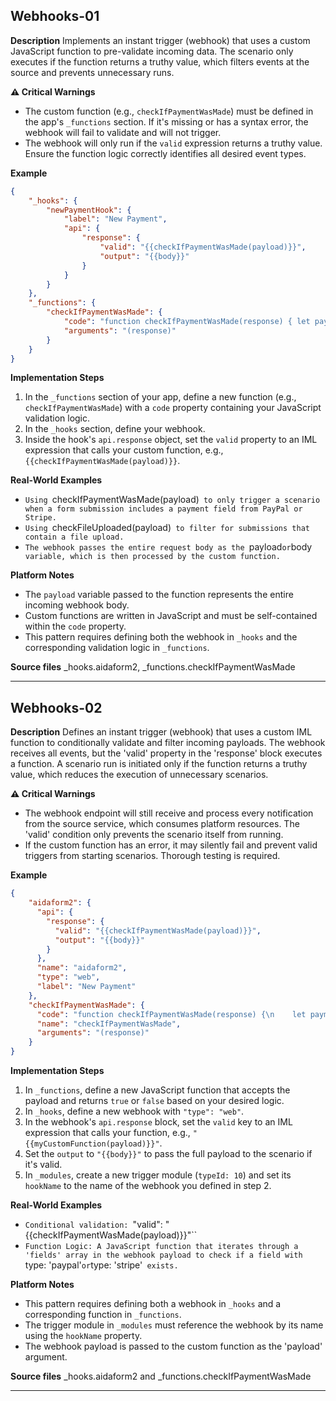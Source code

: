 ## Webhooks-01

**Description**
Implements an instant trigger (webhook) that uses a custom JavaScript function to pre-validate incoming data. The scenario only executes if the function returns a truthy value, which filters events at the source and prevents unnecessary runs.

**⚠️ Critical Warnings**
- The custom function (e.g., `checkIfPaymentWasMade`) must be defined in the app's `_functions` section. If it's missing or has a syntax error, the webhook will fail to validate and will not trigger.
- The webhook will only run if the `valid` expression returns a truthy value. Ensure the function logic correctly identifies all desired event types.

**Example**
```json
{
    "_hooks": {
        "newPaymentHook": {
            "label": "New Payment",
            "api": {
                "response": {
                    "valid": "{{checkIfPaymentWasMade(payload)}}",
                    "output": "{{body}}"
                }
            }
        }
    },
    "_functions": {
        "checkIfPaymentWasMade": {
            "code": "function checkIfPaymentWasMade(response) { let paymentFound = false; response.fields.forEach((field) => { if (field.type === \"paypal\" || field.type === \"stripe\") { paymentFound = true; } }); return paymentFound; }",
            "arguments": "(response)"
        }
    }
}
```

**Implementation Steps**
1. In the `_functions` section of your app, define a new function (e.g., `checkIfPaymentWasMade`) with a `code` property containing your JavaScript validation logic. 
2. In the `_hooks` section, define your webhook. 
3. Inside the hook's `api.response` object, set the `valid` property to an IML expression that calls your custom function, e.g., `{{checkIfPaymentWasMade(payload)}}`.

**Real-World Examples**
- `Using `checkIfPaymentWasMade(payload)` to only trigger a scenario when a form submission includes a payment field from PayPal or Stripe.`
- `Using `checkFileUploaded(payload)` to filter for submissions that contain a file upload.`
- `The webhook passes the entire request body as the `payload` or `body` variable, which is then processed by the custom function.`

**Platform Notes**
- The `payload` variable passed to the function represents the entire incoming webhook body.
- Custom functions are written in JavaScript and must be self-contained within the `code` property.
- This pattern requires defining both the webhook in `_hooks` and the corresponding validation logic in `_functions`.

**Source files**
_hooks.aidaform2, _functions.checkIfPaymentWasMade

---

## Webhooks-02

**Description**
Defines an instant trigger (webhook) that uses a custom IML function to conditionally validate and filter incoming payloads. The webhook receives all events, but the 'valid' property in the 'response' block executes a function. A scenario run is initiated only if the function returns a truthy value, which reduces the execution of unnecessary scenarios.

**⚠️ Critical Warnings**
- The webhook endpoint will still receive and process every notification from the source service, which consumes platform resources. The 'valid' condition only prevents the scenario itself from running.
- If the custom function has an error, it may silently fail and prevent valid triggers from starting scenarios. Thorough testing is required.

**Example**
```json
{
    "aidaform2": {
      "api": {
        "response": {
          "valid": "{{checkIfPaymentWasMade(payload)}}",
          "output": "{{body}}"
        }
      },
      "name": "aidaform2",
      "type": "web",
      "label": "New Payment"
    },
    "checkIfPaymentWasMade": {
      "code": "function checkIfPaymentWasMade(response) {\n    let paymentFound = false;\n\n    response.fields.forEach((field) => {\n        if (field.type === \"paypal\" || field.type === \"stripe\") {\n            paymentFound = true;\n        }\n    });\n\n    return paymentFound;\n}",
      "name": "checkIfPaymentWasMade",
      "arguments": "(response)"
    }
}
```

**Implementation Steps**
1. In `_functions`, define a new JavaScript function that accepts the payload and returns `true` or `false` based on your desired logic.
2. In `_hooks`, define a new webhook with `"type": "web"`.
3. In the webhook's `api.response` block, set the `valid` key to an IML expression that calls your function, e.g., `"{{myCustomFunction(payload)}}"`.
4. Set the `output` to `"{{body}}"` to pass the full payload to the scenario if it's valid.
5. In `_modules`, create a new trigger module (`typeId: 10`) and set its `hookName` to the name of the webhook you defined in step 2.

**Real-World Examples**
- `Conditional validation: `"valid": "{{checkIfPaymentWasMade(payload)}}"``
- `Function Logic: A JavaScript function that iterates through a 'fields' array in the webhook payload to check if a field with `type: 'paypal'` or `type: 'stripe'` exists.`

**Platform Notes**
- This pattern requires defining both a webhook in `_hooks` and a corresponding function in `_functions`.
- The trigger module in `_modules` must reference the webhook by its name using the `hookName` property.
- The webhook payload is passed to the custom function as the 'payload' argument.

**Source files**
_hooks.aidaform2 and _functions.checkIfPaymentWasMade

---


